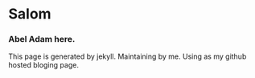 # Salom
### Abel Adam here.
This page is generated by jekyll.
Maintaining by me. 
Using as my github hosted bloging page.
